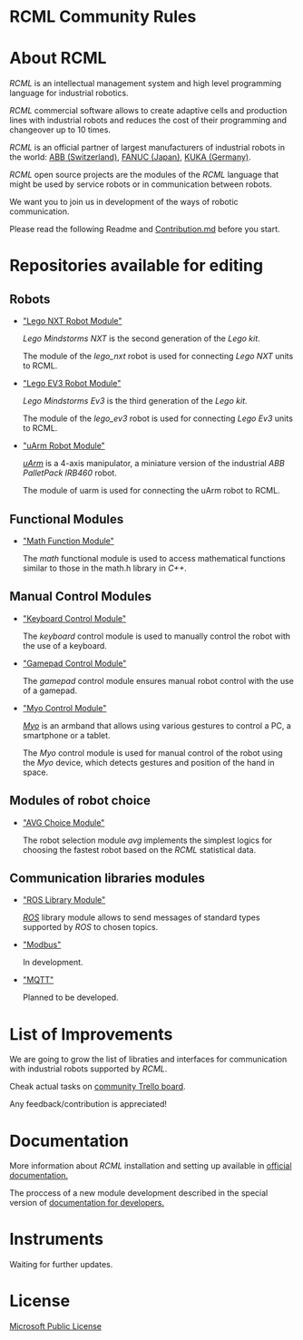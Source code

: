 # RCML Community Rules

# About RCML

*RCML* is an intellectual management system and high level programming language for industrial robotics.

*RCML* commercial software allows to create adaptive cells and production lines with industrial robots and reduces the cost of their programming and changeover up to 10 times.

*RCML* is an official partner of largest manufacturers of industrial robots in the world: [ABB (Switzerland)](http://new.abb.com/products/robotics), [FANUC (Japan)](http://www.fanuc.com/), [KUKA (Germany)](https://www.kuka.com/).

*RCML* open source projects are the modules of the *RCML* language that might be used by service robots or in communication between robots.

We want you to join us in development of the ways of robotic communication. 

Please read the following Readme and [Contribution.md]() before you start.

# Repositories available for editing

## Robots

 - ["Lego NXT Robot Module"](https://github.com/rcml-tech/lego_nxt_robot_module)
 
	*Lego Mindstorms NXT* is the second generation of the *Lego kit*.
	
	The module of the *lego_nxt* robot is used for connecting *Lego NXT* units to RCML. 

 - ["Lego EV3 Robot Module"](https://github.com/rcml-tech/lego_ev3_robot_module)
 
	*Lego Mindstorms Ev3* is the third generation of the *Lego kit*.
 	
	The module of the *lego_ev3* robot is used for connecting *Lego Ev3* units to RCML. 
 
 - ["uArm Robot Module"](https://github.com/rcml-tech/lego_ev3_robot_module)
 
	[*uArm*](http://www.ufactory.cc/#/en/) is a 4-axis manipulator, a miniature version of the industrial *ABB PalletPack IRB460* robot.
	
	The module of uarm is used for connecting the uArm robot to RCML.
	
## Functional Modules

 - ["Math Function Module"](https://github.com/rcml-tech/math_function_module)
 
	The *math* functional module is used to access mathematical functions similar to those in the math.h library in *C++*.
	
## Manual Control Modules

 - ["Keyboard Control Module"](https://github.com/rcml-tech/keyboard_control_module)
 
	The *keyboard* control module is used to manually control the robot with the use of a keyboard.
 
 - ["Gamepad Control Module"](https://github.com/rcml-tech/gamepad_control_module)
 
	The *gamepad* control module ensures manual robot control with the use of a gamepad.
 
 - ["Myo Control Module"](https://github.com/rcml-tech/myo_control_module)

	[*Myo*](https://www.myo.com/) is an armband that allows using various gestures to control a PC, a smartphone or a tablet.
	
	The *Myo* control module is used for manual control of the robot using the *Myo* device, which detects gestures and position of the hand in space.
	
## Modules of robot choice
	
 - ["AVG Choice Module"](https://github.com/rcml-tech/avg_choice_module)
 
	The robot selection module *avg* implements the simplest logics for choosing the fastest robot based on the *RCML* statistical data.
	
## Communication libraries modules

 - ["ROS Library Module"](https://github.com/rcml-tech/ros_function_module)
 
	[*ROS*](http://www.ros.org/) library module allows to send messages of standard types supported by *ROS* to chosen topics.
	
 - ["Modbus"]()
 
	In development.

 - ["MQTT"]() 
 
	Planned to be developed.
	
# List of Improvements

We are going to grow the list of libraties and interfaces for communication with industrial robots supported by *RCML*.

Cheak actual tasks on [community Trello board](http://trello.com).

Any feedback/contribution is appreciated!

# Documentation

More information about *RCML* installation and setting up available in [official documentation.](https://bitbucket.org/robotct/rcml_docs)

The proccess of a new module development described in the special version of [documentation for developers.](https://bitbucket.org/robotct/rcml_docs_developer)

# Instruments

Waiting for further updates.

# License

[Microsoft Public License](https://github.com/rcml-tech/community_RULES/tree/master)


